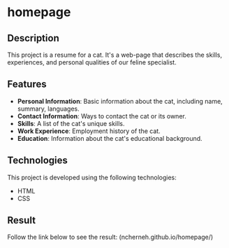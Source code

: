 # homepage

## Description

This project is a resume for a cat. It's a web-page that describes the skills, experiences, and personal qualities of our feline specialist.

## Features

- **Personal Information**: Basic information about the cat, including name, summary, languages.
- **Contact Information**: Ways to contact the cat or its owner.
- **Skills**: A list of the cat's unique skills.
- **Work Experience**: Employment history of the cat.
- **Education**: Information about the cat's educational background.

## Technologies

This project is developed using the following technologies:

- HTML
- CSS

## Result

Follow the link below to see the result:
(ncherneh.github.io/homepage/)